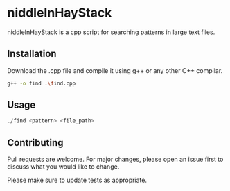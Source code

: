 # niddleInHayStack

niddleInHayStack is a cpp script for searching patterns in large text files.

## Installation

Download the .cpp file and compile it using g++ or any other C++ compilar.

```bash
g++ -o find .\find.cpp
```

## Usage

```bash
./find <pattern> <file_path>
```

## Contributing
Pull requests are welcome. For major changes, please open an issue first to discuss what you would like to change.

Please make sure to update tests as appropriate.
